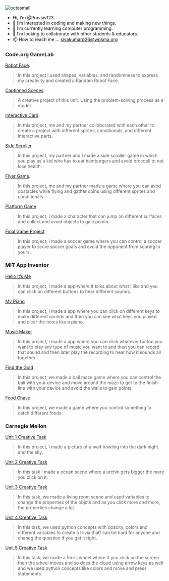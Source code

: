 ![octosmall](https://github.com/Pravsiv123/Pravsiv123/assets/146837858/63ff6846-b2e1-4c3d-ad97-55fce09d1321)
 - Hi, I’m @Pravsiv123
- 👀 I’m interested in coding and making new things.
- 🌱 I’m currently learning computer programming. 
- 💞️ I’m looking to collaborate with other students & educators.
- 📫 How to reach me ... sivakumarp26@wpsma.org

<!---
Pravsiv123/Pravsiv123 is a ✨ special ✨ repository because its `README.md` (this file) appears on your GitHub profile.
You can click the Preview link to take a look at your changes.
--->
### Code.org GameLab

[Robot Face](https://studio.code.org/projects/gamelab/wSTFX5yNExhET8F9tOzUzBUqwMUqNXPyfJs6EoCp7_M0).
> In this project I used shapes, variables, and randomness to express my creativity and created a Random Robot Face.

[Captioned Scenes](https://studio.code.org/projects/gamelab/LZNEivyo9sIxRdRlE-jML2kSn9mRYSYns609CfUTKyg0).
> A creative project of this unit. Using the problem-solving process as a model.

[Interactive Card](https://studio.code.org/projects/gamelab/hOqJlHvu19JB0EoJimcqzJYYKmFJ2CJcpIjeAc-Z-6I).
> In this project, me and my partner colloborated with each other to create a project with different sprites, conditionals, and different interactive parts.

[Side Scroller](https://studio.code.org/projects/gamelab/S_AQSIWg7RwhS1eT-4mDxyP33k8OVBX_SwsLIBYip7A).
> In this project, my partner and I made a side scroller game in which you play as a kid who has to eat hamburgers and avoid broccoli to not lose health.

[Flyer Game](https://studio.code.org/projects/gamelab/vJQBSpuloCwY_WN9KLQpT8vSvDnbohUp0o1wXpX4tpI).
> In this project, me and my partner made a game where you can avod obstacles while flying and gather coins using different sprites and conditionals. 

[Platform Game](https://studio.code.org/projects/gamelab/CkxnC1wL3Wg9FZ1T2J3WwNvmlNr047EUxMHxw_oq_Yw)
> In this project, I made a character that can jump on different surfaces and collect and avoid objects to gain points.

[Final Game Project](https://studio.code.org/projects/gamelab/6Xf-48N0VHr69mUMYyNbDww61GPI69qjk7ni4RJTktc)
>In this project, I made a soccer game where you can control a soccer player to score soccer goals and avoid the opponent from scoring in yours.

### MIT App Inventor

[Hello It’s Me](https://gallery.appinventor.mit.edu/?galleryid=3e890e8a-868e-4d81-a5d8-d43af4fe497c)
> In this project, I made a app where it talks about what I like and you can click on different buttons to hear different sounds.

[My Piano](https://gallery.appinventor.mit.edu/?galleryid=c855b938-d6c1-4ae2-9b56-e50e7d52970e0)
> In this project, I made a app where you can click on different keys to make different sounds and then you can see what keys you played and clear the notes like a piano.

[Music Maker]( https://gallery.appinventor.mit.edu/?galleryid=dbb93d1e-fa4f-4775-b894-4d2a94bb60d6)
> In this project, I made a app where you can click whatever button you want to play any type of music you want to and then you can record that sound and then later play the recording to hear how it sounds all together.

[Find the Gold](https://gallery.appinventor.mit.edu/?galleryid=97e94193-c2d5-410c-a592-fe7782851008)
> In this project, we made a ball maze game where you can control the ball with your device and move around the maze to get to the finish line with your device and avoid the walls to gain points.

[Food Chase](https://gallery.appinventor.mit.edu/?galleryid=17275b57-3da9-453a-be82-19e904a421c0)
> In this project, we made a game where you control something to catch different foods.

### Carnegie Mellon 

[Unit 1 Creative Task](https://academy.cs.cmu.edu/sharing/purpleHorse1760)
> In this project, I made a picture of a wolf howling into the dark night and the sky.

[Unit 2 Creative Task](https://academy.cs.cmu.edu/sharing/tomatoCat1384)
> In this task I made a ocean scene where a urchin gets bigger the more you click on it.

[Unit 3 Creative Task](https://academy.cs.cmu.edu/sharing/honeydewElephant3107)
> In this task, we made a living room scene and used variables to change the properties of the objcts and as you click more and more, the properties change a lot.

[Unit 4 Creative Task](https://academy.cs.cmu.edu/sharing/linenKangaroo5543)
> In this task, we used python concepts with opacity, colors and different variables to create a trivia thatf can be hard for anyone and chaneg the question if you get it right.

[Unit 5 Creative Task](https://academy.cs.cmu.edu/sharing/limeRabbit5075)
>In this task, we made a ferris wheel where if you click on the screen then the wheel moves and so does the cloud using arrow keys as well and we used python concepts like colors and move and press statements.
